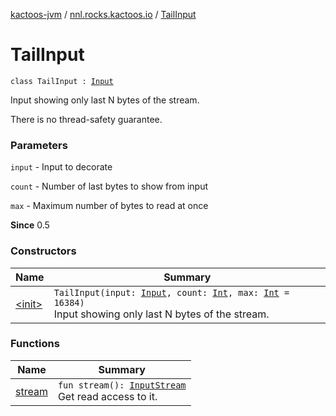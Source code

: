 [kactoos-jvm](../../index.md) / [nnl.rocks.kactoos.io](../index.md) / [TailInput](./index.md)

# TailInput

`class TailInput : `[`Input`](../../nnl.rocks.kactoos/-input/index.md)

Input showing only last N bytes of the stream.

There is no thread-safety guarantee.

### Parameters

`input` - Input to decorate

`count` - Number of last bytes to show from input

`max` - Maximum number of bytes to read at once

**Since**
0.5

### Constructors

| Name | Summary |
|---|---|
| [&lt;init&gt;](-init-.md) | `TailInput(input: `[`Input`](../../nnl.rocks.kactoos/-input/index.md)`, count: `[`Int`](https://kotlinlang.org/api/latest/jvm/stdlib/kotlin/-int/index.html)`, max: `[`Int`](https://kotlinlang.org/api/latest/jvm/stdlib/kotlin/-int/index.html)` = 16384)`<br>Input showing only last N bytes of the stream. |

### Functions

| Name | Summary |
|---|---|
| [stream](stream.md) | `fun stream(): `[`InputStream`](http://docs.oracle.com/javase/8/docs/api/java/io/InputStream.html)<br>Get read access to it. |

